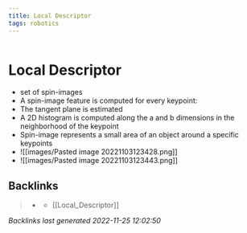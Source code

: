 ```yaml
---
title: Local Descriptor
tags: robotics 
---
```

```toc
```
# Local Descriptor
- set of spin-images
- A spin-image feature is computed for every keypoint:
- The tangent plane is estimated
- A 2D histogram is computed along the a and b dimensions in the neighborhood of the keypoint
- Spin-image represents a small area of an object around a specific keypoints
- ![[images/Pasted image 20221103123428.png]]
- ![[images/Pasted image 20221103123443.png]]

## Backlinks

> - [](journals/2022-11-03.md)
>   - [[Local_Descriptor]]

_Backlinks last generated 2022-11-25 12:02:50_
